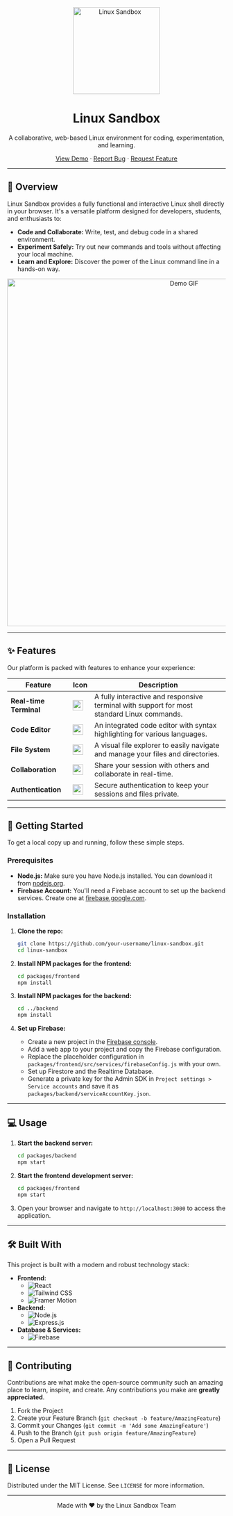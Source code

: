 
<div align="center">
  <img src="https://firebasestorage.googleapis.com/v0/b/linux-sandbox-5e1f3.appspot.com/o/logo.png?alt=media&token=31345245-c363-49b5-8531-933f033b2254" alt="Linux Sandbox" width="200"/>
  <h1>Linux Sandbox</h1>
  <p>
    A collaborative, web-based Linux environment for coding, experimentation, and learning.
  </p>
  <p>
    <a href="https://linux-sandbox-5e1f3.web.app/">View Demo</a>
    ·
    <a href="https://github.com/your-username/linux-sandbox/issues">Report Bug</a>
    ·
    <a href="https://github.com/your-username/linux-sandbox/issues">Request Feature</a>
  </p>
</div>

---

## 🌟 Overview

Linux Sandbox provides a fully functional and interactive Linux shell directly in your browser. It's a versatile platform designed for developers, students, and enthusiasts to:

- **Code and Collaborate:** Write, test, and debug code in a shared environment.
- **Experiment Safely:** Try out new commands and tools without affecting your local machine.
- **Learn and Explore:** Discover the power of the Linux command line in a hands-on way.

<div align="center">
  <img src="https://firebasestorage.googleapis.com/v0/b/linux-sandbox-5e1f3.appspot.com/o/demo.gif?alt=media&token=ea45b51a-4b43-4a9a-a81b-9b1c6d7e9e4a" alt="Demo GIF" width="800"/>
</div>

---

## ✨ Features

Our platform is packed with features to enhance your experience:

| Feature                | Icon                                                                                                      | Description                                                                                                                             |
| ---------------------- | --------------------------------------------------------------------------------------------------------- | --------------------------------------------------------------------------------------------------------------------------------------- |
| **Real-time Terminal** | <img src="https://firebasestorage.googleapis.com/v0/b/linux-sandbox-5e1f3.appspot.com/o/terminal.svg?alt=media&token=df1f651f-3b2a-4875-a238-425142a3c927" width="24"/> | A fully interactive and responsive terminal with support for most standard Linux commands.                                              |
| **Code Editor**        | <img src="https://firebasestorage.googleapis.com/v0/b/linux-sandbox-5e1f3.appspot.com/o/code.svg?alt=media&token=2a3b3f2b-b4b1-4333-8b2c-3d4d3d4d3d4d" width="24"/>     | An integrated code editor with syntax highlighting for various languages.                                                               |
| **File System**        | <img src="https://firebasestorage.googleapis.com/v0/b/linux-sandbox-5e1f3.appspot.com/o/folder.svg?alt=media&token=1a2b3c4d-5e6f-7a8b-9c0d-1e2f3a4b5c6d" width="24"/>    | A visual file explorer to easily navigate and manage your files and directories.                                                        |
| **Collaboration**      | <img src="https://firebasestorage.googleapis.com/v0/b/linux-sandbox-5e1f3.appspot.com/o/users.svg?alt=media&token=6a7b8c9d-0e1f-2a3b-4c5d-6e7f8a9b0c1d" width="24"/>     | Share your session with others and collaborate in real-time.                                                                            |
| **Authentication**     | <img src="https://firebasestorage.googleapis.com/v0/b/linux-sandbox-5e1f3.appspot.com/o/lock.svg?alt=media&token=9a8b7c6d-5e4f-3a2b-1c0d-9e8f7a6b5c4d" width="24"/>      | Secure authentication to keep your sessions and files private.                                                                          |

---

## 🚀 Getting Started

To get a local copy up and running, follow these simple steps.

### Prerequisites

- **Node.js:** Make sure you have Node.js installed. You can download it from [nodejs.org](https://nodejs.org/).
- **Firebase Account:** You'll need a Firebase account to set up the backend services. Create one at [firebase.google.com](https://firebase.google.com/).

### Installation

1.  **Clone the repo:**
    ```sh
    git clone https://github.com/your-username/linux-sandbox.git
    cd linux-sandbox
    ```

2.  **Install NPM packages for the frontend:**
    ```sh
    cd packages/frontend
    npm install
    ```

3.  **Install NPM packages for the backend:**
    ```sh
    cd ../backend
    npm install
    ```

4.  **Set up Firebase:**
    - Create a new project in the [Firebase console](https://console.firebase.google.com/).
    - Add a web app to your project and copy the Firebase configuration.
    - Replace the placeholder configuration in `packages/frontend/src/services/firebaseConfig.js` with your own.
    - Set up Firestore and the Realtime Database.
    - Generate a private key for the Admin SDK in `Project settings > Service accounts` and save it as `packages/backend/serviceAccountKey.json`.

---

## 💻 Usage

1.  **Start the backend server:**
    ```sh
    cd packages/backend
    npm start
    ```

2.  **Start the frontend development server:**
    ```sh
    cd packages/frontend
    npm start
    ```

3.  Open your browser and navigate to `http://localhost:3000` to access the application.

---

## 🛠️ Built With

This project is built with a modern and robust technology stack:

- **Frontend:**
  - ![React](https://img.shields.io/badge/React-20232A?style=for-the-badge&logo=react&logoColor=61DAFB)
  - ![Tailwind CSS](https://img.shields.io/badge/Tailwind_CSS-38B2AC?style=for-the-badge&logo=tailwind-css&logoColor=white)
  - ![Framer Motion](https://img.shields.io/badge/Framer_Motion-0055FF?style=for-the-badge&logo=framer&logoColor=white)
- **Backend:**
  - ![Node.js](https://img.shields.io/badge/Node.js-339933?style=for-the-badge&logo=nodedotjs&logoColor=white)
  - ![Express.js](https://img.shields.io/badge/Express.js-000000?style=for-the-badge&logo=express&logoColor=white)
- **Database & Services:**
  - ![Firebase](https://img.shields.io/badge/Firebase-FFCA28?style=for-the-badge&logo=firebase&logoColor=black)

---

## 🤝 Contributing

Contributions are what make the open-source community such an amazing place to learn, inspire, and create. Any contributions you make are **greatly appreciated**.

1.  Fork the Project
2.  Create your Feature Branch (`git checkout -b feature/AmazingFeature`)
3.  Commit your Changes (`git commit -m 'Add some AmazingFeature'`)
4.  Push to the Branch (`git push origin feature/AmazingFeature`)
5.  Open a Pull Request

---

## 📜 License

Distributed under the MIT License. See `LICENSE` for more information.

---

<div align="center">
  <p>
    Made with ❤️ by the Linux Sandbox Team
  </p>
</div>

